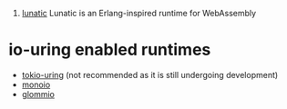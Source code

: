  1. [lunatic](https://github.com/lunatic-solutions/lunatic) Lunatic is an Erlang-inspired runtime for WebAssembly

# io-uring enabled runtimes

 - [tokio-uring](https://github.com/tokio-rs/tokio-uring) (not recommended as it is still undergoing development)
 - [monoio](https://github.com/bytedance/monoio)
 - [glommio](https://github.com/DataDog/glommio)
